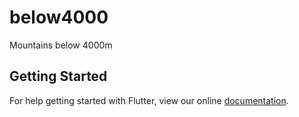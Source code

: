 # below4000

Mountains below 4000m

## Getting Started

For help getting started with Flutter, view our online
[documentation](https://flutter.io/).
